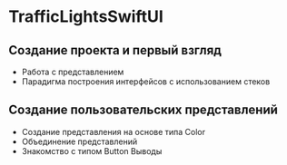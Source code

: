 # TrafficLightsSwiftUI

## Создание проекта и первый взгляд

+ Работа с представлением
+ Парадигма построения интерфейсов с использованием стеков

## Создание пользовательских представлений

+ Создание представления на основе типа Color 
+ Объединение представлений
+ Знакомство с типом Button Выводы
